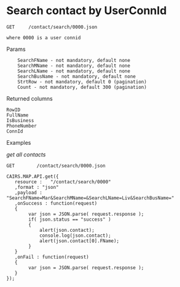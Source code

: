 # Search contact by UserConnId

	GET		/contact/search/0000.json

	where 0000 is a user connid
	
Params
	
		SearchFName - not mandatory, default none
		SearchMName - not mandatory, default none
		SearchLName - not mandatory, default none
		SearchBusName - not mandatory, default none
		StrtRow - not mandatory, default 0 (pagination)
		Count - not mandatory, default 300 (pagination)

Returned columns

	RowID
	FullName
	IsBusiness
	PhoneNumber
	ConnId

Examples

*get all contacts*

	GET        /contact/search/0000.json
	
	CAIRS.MAP.API.get({
	   resource : 	"/contact/search/0000" 
	   ,format : "json" 
	   ,payload : "SearchFName=Mar&SearchMName=&SearchLName=Liv&SearchBusName="
	   ,onSuccess : function(request)
	   { 
			var json = JSON.parse( request.response );
			if( json.status == "success" )	
			{
				alert(json.contact);
				console.log(json.contact);
				alert(json.contact[0].FName);
			}
	   }
	   ,onFail : function(request)
	   {
			var json = JSON.parse( request.response );
	   }
	});